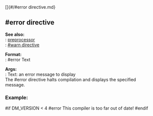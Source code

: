 []{#/#error directive.md}    
## #error directive    
**See also:**    
:   [preprocessor](/DM/preprocessor)    
:   [#warn directive](/DM/preprocessor/warn)    
<!-- -->    
**Format:**    
:   #error Text    
<!-- -->    
**Args:**    
:   Text: an error message to display    
The #error directive halts compilation and displays the specified    
message.    
### Example:    
#if DM_VERSION \< 4 #error This compiler is too far out of date! #endif  